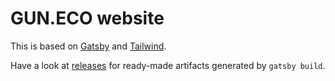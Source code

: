 # GUN.ECO website

This is based on <a href="https://www.gatsbyjs.org">Gatsby</a> and <a href="https://tailwindcss.com/">Tailwind</a>.

Have a look at [releases](https://github.com/skiqh/gun-www/releases) for ready-made artifacts generated by `gatsby build`.
